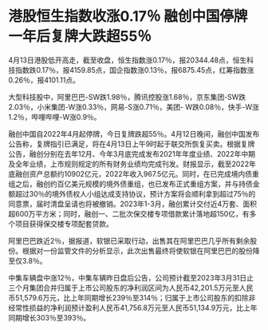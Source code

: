 # 港股恒生指数收涨0.17％ 融创中国停牌一年后复牌大跌超55％

4月13日港股低开高走，截至收盘，恒生指数涨0.17％，报20344.48点，恒生科技指数跌0.17％，报4159.85点，国企指数涨0.13％，报6875.45点，红筹指数涨0.26％，报4101.11点。

大型科技股中，阿里巴巴-SW跌1.98％，腾讯控股涨1.68％，京东集团-SW跌2.03％，小米集团-W涨0.33％，网易-S涨0.71％，美团-
W跌0.08％，快手-W涨1.2％，哔哩哔哩-W涨0.9％。

融创中国自2022年4月起停牌，今日复牌跌超55％。4月12日晚间，融创中国发布公告称，复牌指引已满足，将在4月13日上午9时起于联交所恢复买卖。根据复牌公告，融创分别在去年12月、今年3月底完成发布2021年年度业绩、2022年中期及全年业绩，上市规则规定的所有财务业绩均完成刊发。财报显示，截至2022年底融创资产总额约10902亿元，2022年收入967.5亿元。同时，在已完成境内债重组之后，融创约百亿美元规模的境外债重组，也已发布正式重组方案，并与持债金额超过30％的境外债权人小组达成支持协议，预计方案将会顺利拿到超过75％的同意票，届时清盘呈请也将被撤销。2023年1-3月，融创累计交付近4万套、面积超600万平方米；同时，融创一、二批次保交楼专项借款累计落地超150亿，有多个项目获得保交楼专项配套贷款。

阿里巴巴跌近2％，据报道，软银已采取行动，出售其在阿里巴巴几乎所有剩余股份。根据对一份监管文件的分析显示，此次出售最终将使软银在阿里巴巴的股份降至仅3.8％。

中集车辆盘中涨12％，中集车辆昨日盘后公告，公司预计截至2023年3月31日止三个月集团合并归属于上市公司股东的净利润区间为人民币42,201.5万元至人民币51,579.6万元，比上年同期增长239％至314％；归属于上市公司股东的扣除非经常性损益的净利润预计盈利人民币41,756.8万元至人民币51,134.9万元，比上年同期增长303％至393％。

